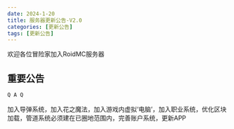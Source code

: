 ```yaml
---
date: 2024-1-20
title: 服务器更新公告-V2.0
categories: [更新公告]
tags: [更新公告]
---
```

欢迎各位冒险家加入RoidMC服务器

## 重要公告

``` bash
Q A Q
```

加入导弹系统，加入花之魔法，加入游戏内虚拟‘电脑’，加入职业系统，优化区块加载，管道系统必须建在已圈地范围内，完善账户系统，更新APP
